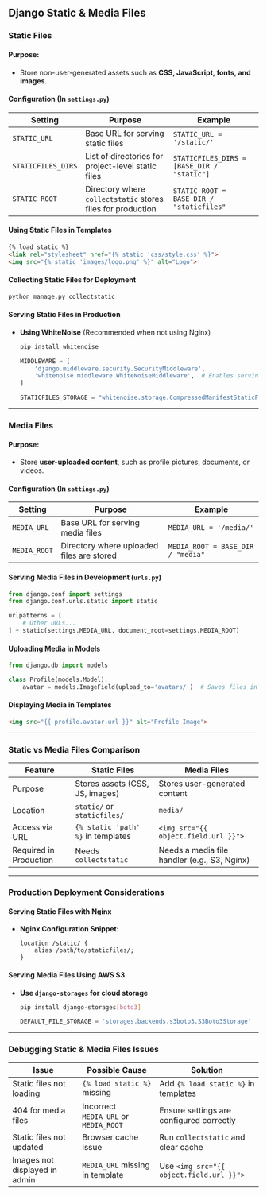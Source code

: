 ## **Django Static & Media Files**  

### **Static Files**  
#### **Purpose:**  
- Store non-user-generated assets such as **CSS, JavaScript, fonts, and images**.  

#### **Configuration (In `settings.py`)**  
| Setting | Purpose | Example |  
|---------|---------|---------|  
| `STATIC_URL` | Base URL for serving static files | `STATIC_URL = '/static/'` |  
| `STATICFILES_DIRS` | List of directories for project-level static files | `STATICFILES_DIRS = [BASE_DIR / "static"]` |  
| `STATIC_ROOT` | Directory where `collectstatic` stores files for production | `STATIC_ROOT = BASE_DIR / "staticfiles"` |  

#### **Using Static Files in Templates**  
```html
{% load static %}
<link rel="stylesheet" href="{% static 'css/style.css' %}">
<img src="{% static 'images/logo.png' %}" alt="Logo">
```

#### **Collecting Static Files for Deployment**  
```sh
python manage.py collectstatic
```

#### **Serving Static Files in Production**  
- **Using WhiteNoise** (Recommended when not using Nginx)  
  ```sh
  pip install whitenoise
  ```
  ```python
  MIDDLEWARE = [
      'django.middleware.security.SecurityMiddleware',
      'whitenoise.middleware.WhiteNoiseMiddleware',  # Enables serving static files
  ]

  STATICFILES_STORAGE = "whitenoise.storage.CompressedManifestStaticFilesStorage"
  ```

---

### **Media Files**  
#### **Purpose:**  
- Store **user-uploaded content**, such as profile pictures, documents, or videos.  

#### **Configuration (In `settings.py`)**  
| Setting | Purpose | Example |  
|---------|---------|---------|  
| `MEDIA_URL` | Base URL for serving media files | `MEDIA_URL = '/media/'` |  
| `MEDIA_ROOT` | Directory where uploaded files are stored | `MEDIA_ROOT = BASE_DIR / "media"` |  

#### **Serving Media Files in Development (`urls.py`)**  
```python
from django.conf import settings
from django.conf.urls.static import static

urlpatterns = [
    # Other URLs...
] + static(settings.MEDIA_URL, document_root=settings.MEDIA_ROOT)
```

#### **Uploading Media in Models**  
```python
from django.db import models

class Profile(models.Model):
    avatar = models.ImageField(upload_to='avatars/')  # Saves files in media/avatars/
```

#### **Displaying Media in Templates**  
```html
<img src="{{ profile.avatar.url }}" alt="Profile Image">
```

---

### **Static vs Media Files Comparison**  
| Feature        | Static Files                         | Media Files                        |  
|---------------|--------------------------------------|------------------------------------|  
| Purpose       | Stores assets (CSS, JS, images)     | Stores user-generated content     |  
| Location     | `static/` or `staticfiles/`         | `media/`                          |  
| Access via URL | `{% static 'path' %}` in templates  | `<img src="{{ object.field.url }}">` |  
| Required in Production | Needs `collectstatic` | Needs a media file handler (e.g., S3, Nginx) |  

---

### **Production Deployment Considerations**  
#### **Serving Static Files with Nginx**  
- **Nginx Configuration Snippet:**  
  ```nginx
  location /static/ {
      alias /path/to/staticfiles/;
  }
  ```

#### **Serving Media Files Using AWS S3**  
- **Use `django-storages` for cloud storage**  
  ```sh
  pip install django-storages[boto3]
  ```
  ```python
  DEFAULT_FILE_STORAGE = 'storages.backends.s3boto3.S3Boto3Storage'
  ```

---

### **Debugging Static & Media Files Issues**  
| Issue | Possible Cause | Solution |  
|-------|---------------|----------|  
| Static files not loading | `{% load static %}` missing | Add `{% load static %}` in templates |  
| 404 for media files | Incorrect `MEDIA_URL` or `MEDIA_ROOT` | Ensure settings are configured correctly |  
| Static files not updated | Browser cache issue | Run `collectstatic` and clear cache |  
| Images not displayed in admin | `MEDIA_URL` missing in template | Use `<img src="{{ object.field.url }}">` |  
